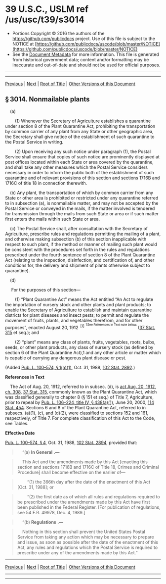 ---
---

# 39 U.S.C., USLM ref /us/usc/t39/s3014

* Portions Copyright © 2016 the authors of the https://github.com/publicdocs project.
  Use of this file is subject to the NOTICE at [https://github.com/publicdocs/uscode/blob/master/NOTICE](https://github.com/publicdocs/uscode/blob/master/NOTICE)
* See the [Document Metadata](././../../../../..//README.md) for more information.
  This file is generated from historical government data; content and/or formatting may be inaccurate and out-of-date and should not be used for official purposes.

----------
----------

[Previous](./../../../../..//us/usc/t39/ptIV/ch30/m__us_usc_t39_s3013.md) | [Next](./../../../../..//us/usc/t39/ptIV/ch30/m__us_usc_t39_s3015.md) | [Root of Title](./../../../../../) | [Other Versions of this Document](https://publicdocs.github.io/go/links?ns=uslm&ref=%2Fus%2Fusc%2Ft39%2Fs3014)

## § 3014. Nonmailable plants

    (a)

        (1) Whenever the Secretary of Agriculture establishes a quarantine under section 8 of the Plant Quarantine Act, prohibiting the transportation by common carrier of any plant from any State or other geographic area, the Secretary shall give notice of the establishment of such quarantine to the Postal Service in writing.

        (2) Upon receiving any such notice under paragraph (1), the Postal Service shall ensure that copies of such notice are prominently displayed at post offices located within each State or area covered by the quarantine, and shall take any other measures which the Postal Service considers necessary in order to inform the public both of the establishment of such quarantine and of relevant provisions of this section and sections 1716B and 1716C of title 18 in connection therewith.

    (b) Any plant, the transportation of which by common carrier from any State or other area is prohibited or restricted under any quarantine referred to in subsection (a), is nonmailable matter, and may not be accepted by the Postal Service or conveyed in the mails, if the matter involved is tendered for transmission through the mails from such State or area or if such matter first enters the mails within such State or area.

    (c) The Postal Service shall, after consultation with the Secretary of Agriculture, prescribe rules and regulations permitting the mailing of a plant, and otherwise making subsection (b) of this section inapplicable with respect to such plant, if the method or manner of mailing such plant would be consistent with the procedures set forth in the rules and regulations prescribed under the fourth sentence of section 8 of the Plant Quarantine Act (relating to the inspection, disinfection, and certification of, and other conditions for, the delivery and shipment of plants otherwise subject to quarantine).

    (d)

     For the purposes of this section—

        (1) “Plant Quarantine Act” means the Act entitled “An Act to regulate the importation of nursery stock and other plants and plant products; to enable the Secretary of Agriculture to establish and maintain quarantine districts for plant diseases and insect pests; to permit and regulate the movement of fruits, plants, and vegetables therefrom, and for other purposes”, enacted August 20, 1912  <sup>\[1\]</sup>  <sup><sup> 1 See References in Text note below. </sup></sup>  ([37 Stat. 315][/us/stat/37/315] et seq.); and

        (2) “plant” means any class of plants, fruits, vegetables, roots, bulbs, seeds, or other plant products, any class of nursery stock (as defined by section 6 of the Plant Quarantine Act),1 and any other article or matter which is capable of carrying any dangerous plant disease or pest.

(Added [Pub. L. 100–574, § 1(a)(1)][/us/pl/100/574/s1/a/1], Oct. 31, 1988, [102 Stat. 2892][/us/stat/102/2892].)

 __References in Text__ 

    The Act of Aug. 20, 1912, referred to in subsec. (d), is [act Aug. 20, 1912, ch. 308][/us/act/1912-08-20/ch308], [37 Stat. 315][/us/stat/37/315], commonly known as the Plant Quarantine Act, which was classified generally to chapter 8 (§ 151 et seq.) of Title 7, Agriculture, prior to repeal by [Pub. L. 106–224, title IV, § 438(a)(1)][/us/pl/106/224/s438/a/1], June 20, 2000, [114 Stat. 454][/us/stat/114/454]. Sections 6 and 8 of the Plant Quarantine Act, referred to in subsecs. (a)(1), (c), and (d)(2), were classified to sections 152 and 161, respectively, of Title 7. For complete classification of this Act to the Code, see Tables.

 __Effective Date__ 

[Pub. L. 100–574, § 4][/us/pl/100/574/s4], Oct. 31, 1988, [102 Stat. 2894][/us/stat/102/2894], provided that:

>     “(a)  __In General__  __.—__ 

>     This Act and the amendments made by this Act \[enacting this section and sections 1716B and 1716C of Title 18, Crimes and Criminal Procedure\] shall become effective on the earlier of—

>         “(1) the 366th day after the date of the enactment of this Act \[Oct. 31, 1988\]; or

>         “(2) the first date as of which all rules and regulations required to be prescribed under the amendments made by this Act have first been published in the Federal Register. \[For publication of regulations, see 54 F.R. 49978, Dec. 4, 1989.\]

>     “(b)  __Regulations__  __.—__ 

>     Nothing in this section shall prevent the United States Postal Service from taking any action which may be necessary to prepare and issue, as soon as possible after the date of the enactment of this Act, any rules and regulations which the Postal Service is required to prescribe under any of the amendments made by this Act.”

----------

[Previous](./../../../../..//us/usc/t39/ptIV/ch30/m__us_usc_t39_s3013.md) | [Next](./../../../../..//us/usc/t39/ptIV/ch30/m__us_usc_t39_s3015.md) | [Root of Title](./../../../../../) | [Other Versions of this Document](https://publicdocs.github.io/go/links?ns=uslm&ref=%2Fus%2Fusc%2Ft39%2Fs3014)

----------
----------

[/us/stat/37/315]: https://publicdocs.github.io/go/links?ns=uslm&ref=%2Fus%2Fstat%2F37%2F315
[/us/pl/100/574/s1/a/1]: https://publicdocs.github.io/go/links?ns=uslm&ref=%2Fus%2Fpl%2F100%2F574%2Fs1%2Fa%2F1
[/us/stat/102/2892]: https://publicdocs.github.io/go/links?ns=uslm&ref=%2Fus%2Fstat%2F102%2F2892
[/us/act/1912-08-20/ch308]: https://publicdocs.github.io/go/links?ns=uslm&ref=%2Fus%2Fact%2F1912-08-20%2Fch308
[/us/stat/37/315]: https://publicdocs.github.io/go/links?ns=uslm&ref=%2Fus%2Fstat%2F37%2F315
[/us/pl/106/224/s438/a/1]: https://publicdocs.github.io/go/links?ns=uslm&ref=%2Fus%2Fpl%2F106%2F224%2Fs438%2Fa%2F1
[/us/stat/114/454]: https://publicdocs.github.io/go/links?ns=uslm&ref=%2Fus%2Fstat%2F114%2F454
[/us/pl/100/574/s4]: https://publicdocs.github.io/go/links?ns=uslm&ref=%2Fus%2Fpl%2F100%2F574%2Fs4
[/us/stat/102/2894]: https://publicdocs.github.io/go/links?ns=uslm&ref=%2Fus%2Fstat%2F102%2F2894


